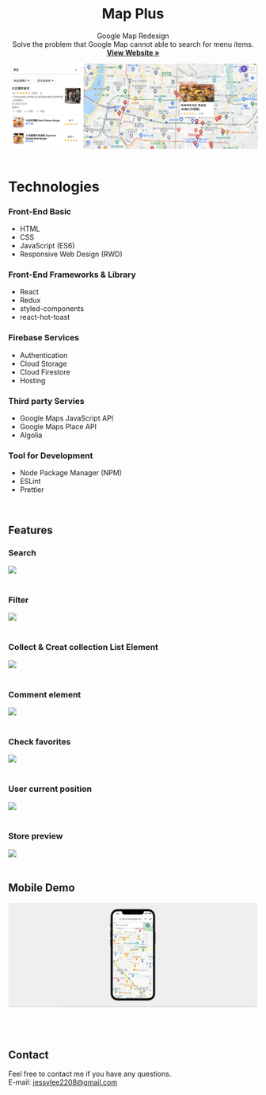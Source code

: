<p align="center">
    <h1 align="center">Map Plus</h1>
  <p align="center">
  Google Map Redesign </br>
   Solve the problem that Google Map cannot able to search for menu items.
    <br />
    <a href="https://map-780c3.web.app/"><strong>View Website »</strong></a>
    <br />
  </p>

<kbd>
    <img src="./public/readme/mapplus.png" >

</kbd>

</br>
</br>

# Technologies

### Front-End Basic

- HTML
- CSS
- JavaScript (ES6)
- Responsive Web Design (RWD)

### Front-End Frameworks & Library

- React
- Redux
- styled-components
- react-hot-toast

### Firebase Services

- Authentication
- Cloud Storage
- Cloud Firestore
- Hosting

### Third party Servies

- Google Maps JavaScript API
- Google Maps Place API
- Algolia

### Tool for Development

- Node Package Manager (NPM)
- ESLint
- Prettier

</br>

## Features

### Search

<kbd>
<img src="./public/readme/search.gif" >
</kbd>

</br>
</br>

### Filter

<kbd>
<img src="./public/readme/filter.gif" >
</kbd>

</br>
</br>

### Collect & Creat collection List Element

<kbd>
<img src="./public/readme/creatList.gif" >
</kbd>

</br>
</br>

### Comment element

<kbd>
<img src="./public/readme/comment.gif" >
</kbd>

</br>
</br>

### Check favorites

<kbd>
<img src="./public/readme/favorites.gif" >
</kbd>

</br>
</br>

### User current position

<kbd>
<img src="./public/readme/currentPosition.gif" >
</kbd>

</br>
</br>

### Store preview

<kbd>
<img src="./public/readme/storePreview.gif" >
</kbd>

</br>
</br>

## Mobile Demo

<kbd>
    <img src="./public/readme/phone.gif" >
</kbd>

</br>
</br>
</br>
</br>

## Contact

Feel free to contact me if you have any questions.<br>
E-mail: jessylee2208@gmail.com
